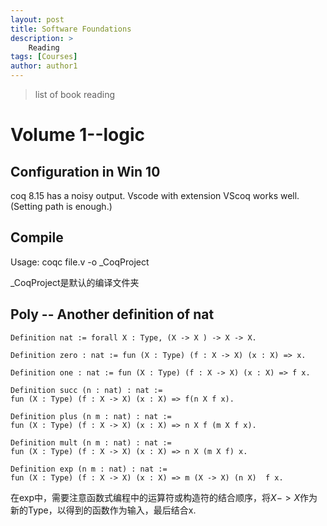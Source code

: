 ```yaml
---
layout: post
title: Software Foundations
description: >
    Reading
tags: [Courses]
author: author1
---
```


> list of book reading

# Volume 1--logic

## Configuration in Win 10

coq 8.15 has a noisy output. Vscode with extension VScoq works well.(Setting path is enough.)

## Compile

Usage: coqc file.v -o _CoqProject

_CoqProject是默认的编译文件夹

## Poly -- Another definition of nat

```coq
Definition nat := forall X : Type, (X -> X ) -> X -> X.

Definition zero : nat := fun (X : Type) (f : X -> X) (x : X) => x.

Definition one : nat := fun (X : Type) (f : X -> X) (x : X) => f x.

Definition succ (n : nat) : nat := 
fun (X : Type) (f : X -> X) (x : X) => f(n X f x).

Definition plus (n m : nat) : nat := 
fun (X : Type) (f : X -> X) (x : X) => n X f (m X f x).

Definition mult (n m : nat) : nat :=
fun (X : Type) (f : X -> X) (x : X) => n X (m X f) x.
    
Definition exp (n m : nat) : nat :=
fun (X : Type) (f : X -> X) (x : X) => m (X -> X) (n X)  f x.

```

在exp中，需要注意函数式编程中的运算符或构造符的结合顺序，将$X->X$作为新的Type，以得到的函数作为输入，最后结合x.
